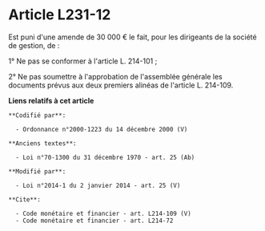 # Article L231-12

Est puni d'une amende de 30 000 € le fait, pour les dirigeants de la société de gestion, de : 

1° Ne pas se conformer à l'article L. 214-101 ; 

2° Ne pas soumettre à l'approbation de l'assemblée générale les documents prévus aux deux premiers alinéas de l'article L.
214-109.

**Liens relatifs à cet article**

	**Codifié par**:

	  - Ordonnance n°2000-1223 du 14 décembre 2000 (V)

	**Anciens textes**:

	  - Loi n°70-1300 du 31 décembre 1970 - art. 25 (Ab)

	**Modifié par**:

	  - Loi n°2014-1 du 2 janvier 2014 - art. 25 (V)

	**Cite**:

	  - Code monétaire et financier - art. L214-109 (V)
	  - Code monétaire et financier - art. L214-72
